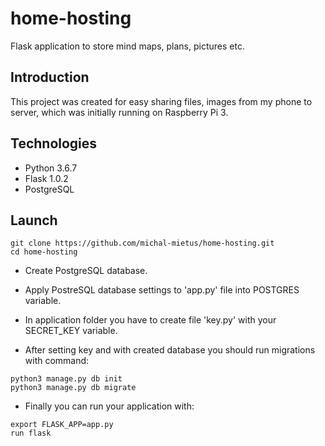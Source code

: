 # home-hosting
Flask application to store mind maps, plans, pictures etc.

## Introduction
This project was created for easy sharing files, 
images from my phone to server, 
which was initially running on Raspberry Pi 3.

## Technologies
* Python 3.6.7
* Flask 1.0.2
* PostgreSQL
 

## Launch

```
git clone https://github.com/michal-mietus/home-hosting.git
cd home-hosting
```

* Create PostgreSQL database.

* Apply PostreSQL database settings to 'app.py' file into POSTGRES variable.

* In application folder you have to create file 'key.py' with your SECRET_KEY variable.

* After setting key and with created database you should run migrations with command:
```
python3 manage.py db init
python3 manage.py db migrate
```

* Finally you can run your application with:

```
export FLASK_APP=app.py
run flask
```
